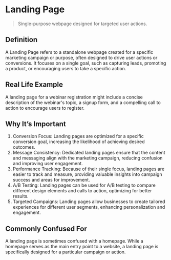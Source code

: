 # Landing Page

>Single-purpose webpage designed for targeted user actions.

## Definition

A Landing Page refers to a standalone webpage created for a specific marketing campaign or purpose, often designed to drive user actions or conversions. It focuses on a single goal, such as capturing leads, promoting a product, or encouraging users to take a specific action.

## Real Life Example

A landing page for a webinar registration might include a concise description of the webinar's topic, a signup form, and a compelling call to action to encourage users to register.

## Why It’s Important

1. Conversion Focus: Landing pages are optimized for a specific conversion goal, increasing the likelihood of achieving desired outcomes.
2. Message Consistency: Dedicated landing pages ensure that the content and messaging align with the marketing campaign, reducing confusion and improving user engagement.
3. Performance Tracking: Because of their single focus, landing pages are easier to track and measure, providing valuable insights into campaign success and areas for improvement.
4. A/B Testing: Landing pages can be used for A/B testing to compare different design elements and calls to action, optimizing for better results.
5. Targeted Campaigns: Landing pages allow businesses to create tailored experiences for different user segments, enhancing personalization and engagement.

## Commonly Confused For

A landing page is sometimes confused with a homepage. While a homepage serves as the main entry point to a website, a landing page is specifically designed for a particular campaign or action.
